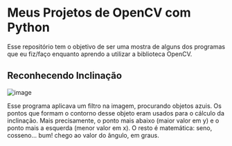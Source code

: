 # Meus Projetos de OpenCV com Python

Esse repositório tem o objetivo de ser uma mostra de alguns dos programas que eu fiz/faço enquanto aprendo a utilizar a biblioteca OpenCV. 

## Reconhecendo Inclinação

![image](https://user-images.githubusercontent.com/56319681/130542843-544ee0bf-035b-4855-a7c4-39842492dfbd.png)

Esse programa aplicava um filtro na imagem, procurando objetos azuis. Os pontos que formam o contorno desse objeto eram usados para o cálculo da inclinação. Mais precisamente, o ponto mais abaixo (maior valor em y) e o ponto mais a esquerda (menor valor em x). O resto é matemática: seno, cosseno... bum! chego ao valor do ângulo, em graus.

